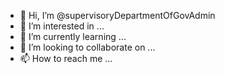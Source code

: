 - 👋 Hi, I’m @supervisoryDepartmentOfGovAdmin
- 👀 I’m interested in ...
- 🌱 I’m currently learning ...
- 💞️ I’m looking to collaborate on ...
- 📫 How to reach me ...

<!---
supervisoryDepartmentOfGovAdmin/supervisoryDepartmentOfGovAdmin is a ✨ special ✨ repository because its `README.md` (this file) appears on your GitHub profile.
You can click the Preview link to take a look at your changes.
--->
